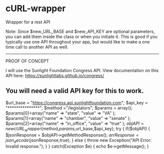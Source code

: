 # cURL-wrapper
Wrapper for a rest API

Note: Since $new_URL_BASE and $new_API_KEY are optional parameters, you can add them inside the class or when you initiate it.
This is good if you typically use one API throughout your app, but would like to make a one time call to another API as well.

*********************************************************
PROOF OF CONCEPT

I will use the Sunlight Foundation Congress API. View
documentation on this API here:
https://sunlightlabs.github.io/congress/

You will need a valid API key for this to work.
---------------------------------------------------------

$url_base = "https://congress.api.sunlightfoundation.com";
$api_key = "***************";
$method ="/legislators";
$params = array();
    $params[0]=array("name" => "state",
		     "value" => "VA"
		    );
    $params[1]=array("name" => "chamber",
		     "value" => "senate"
		    );
    $params[2]=array("name" => "in_office",
		     "value" => "true"
		    );
$objAPI = new cURL_wrapper($method,$params,$url_base,$api_key);
try
{
    if($objAPI)
    {
	$jsonResponse = $objAPI->getMethodResponse();
	$arrResponse = json_decode($jsonResponse,true);
    }
    else
    {
	throw new Exception("API Error: Invalid response.");
    }
}
catch(Exception $e)
{
    echo $e->getMessage();
}

